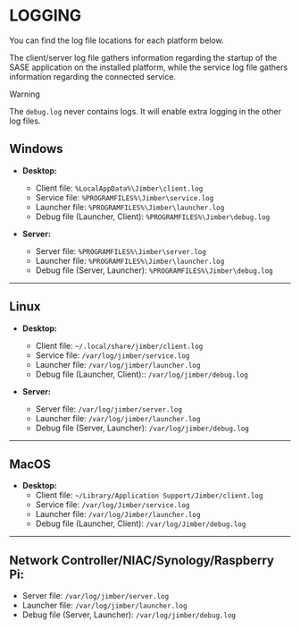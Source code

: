 # LOGGING

You can find the log file locations for each platform below. 

The client/server log file gathers information regarding the startup of the SASE application on the installed platform, while the service log file gathers information regarding the connected service.

>[!Warning]
>The `debug.log` never contains logs. It will enable extra logging in the other log files.
<!-- If the debug.log file exists, debug information will be logged into the correct log files.  -->

##  Windows 
  - **Desktop:**
    - Client file: `%LocalAppData%\Jimber\client.log`
    - Service file: `%PROGRAMFILES%\Jimber\service.log`
    - Launcher file: `%PROGRAMFILES%\Jimber\launcher.log`
    - Debug file (Launcher, Client): `%PROGRAMFILES%\Jimber\debug.log`

    

  - **Server:**
    - Server file:  `%PROGRAMFILES%\Jimber\server.log`
    - Launcher file: `%PROGRAMFILES%\Jimber\launcher.log`
    - Debug file (Server, Launcher): `%PROGRAMFILES%\Jimber\debug.log`
    

---
## Linux
  - **Desktop:**
    - Client file: `~/.local/share/jimber/client.log`
    - Service file: `/var/log/jimber/service.log`
    - Launcher file: `/var/log/jimber/launcher.log`
    - Debug file (Launcher, Client):: `/var/log/jimber/debug.log`

  - **Server:**
    - Server file:  `/var/log/jimber/server.log`
    - Launcher file: `/var/log/jimber/launcher.log`
    - Debug file (Server, Launcher): `/var/log/jimber/debug.log`    
  

---
##  MacOS
  - **Desktop:**
    - Client file: `~/Library/Application Support/Jimber/client.log`
    - Service file: `/var/log/Jimber/service.log`
    - Launcher file: `/var/log/Jimber/launcher.log`
    - Debug file (Launcher, Client): `/var/log/Jimber/debug.log`
     
---
## Network Controller/NIAC/Synology/Raspberry Pi:

  - Server file:  `/var/log/jimber/server.log`
  - Launcher file: `/var/log/jimber/launcher.log`
  - Debug file (Server, Launcher): `/var/log/jimber/debug.log` 